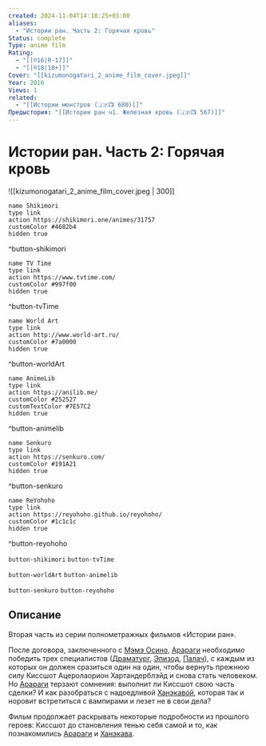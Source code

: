 ```yaml
---
created: 2024-11-04T14:18:25+03:00
aliases:
  - "Истории ран. Часть 2: Горячая кровь"
Status: complete
Type: anime film
Rating:
  - "[[®️16|R-17]]"
  - "[[®️18|18+]]"
Cover: "[[kizumonogatari_2_anime_film_cover.jpeg]]"
Year: 2016
Views: 1
related:
  - "[[Истории монстров (🇯🇵📺 680)]]"
Предыстория: "[[Истории ран ч1. Железная кровь (🇯🇵📺 567)]]"
---
```


# Истории ран. Часть 2: Горячая кровь

![[kizumonogatari_2_anime_film_cover.jpeg | 300]]

```button
name Shikimori
type link
action https://shikimori.one/animes/31757
customColor #4682b4
hidden true
```
^button-shikimori

```button
name TV Time
type link
action https://www.tvtime.com/
customColor #997f00
hidden true
```
^button-tvTime

```button
name World Art
type link
action http://www.world-art.ru/
customColor #7a0000
hidden true
```
^button-worldArt

```button
name AnimeLib
type link
action https://anilib.me/
customColor #252527
customTextColor #7E57C2
hidden true
```
^button-animelib

```button
name Senkuro
type link
action https://senkuro.com/
customColor #191A21
hidden true
```
^button-senkuro

```button
name ReYohoho
type link
action https://reyohoho.github.io/reyohoho/
customColor #1c1c1c
hidden true
```
^button-reyohoho

`button-shikimori` `button-tvTime`

`button-worldArt` `button-animelib`

`button-senkuro` `button-reyohoho`

## Описание

Вторая часть из серии полнометражных фильмов «Истории ран».

После договора, заключенного с [Мэмэ Осино](https://shikimori.one/characters/22552-meme-oshino), [Арараги](https://shikimori.one/characters/22036-koyomi-araragi) необходимо победить трех специалистов ([Драматург](https://shikimori.one/characters/42362-dramaturgie), [Эпизод](https://shikimori.one/characters/42363-episode), [Палач](https://shikimori.one/characters/42364-guillotinecutter)), с каждым из которых он должен сразиться один на один, чтобы вернуть прежнюю силу Киссшот Ацеролаорион Хартандерблэйд и снова стать человеком. Но [Арараги](https://shikimori.one/characters/22036-koyomi-araragi) терзают сомнения: выполнит ли Киссшот свою часть сделки? И как разобраться с надоедливой [Ханэкавой](https://shikimori.one/characters/22055-tsubasa-hanekawa), которая так и норовит встретиться с вампирами и лезет не в свои дела?

Фильм продолжает раскрывать некоторые подробности из прошлого героев: Киссшот до становления тенью себя самой и то, как познакомились [Арараги](https://shikimori.one/characters/22036-koyomi-araragi) и [Ханэкава](https://shikimori.one/characters/22055-tsubasa-hanekawa).
